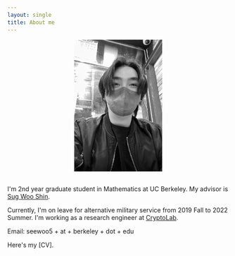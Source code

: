 ```yaml
---
layout: single
title: About me
---
```


<div style="text-align: center; margin-bottom: 2em"><img src="assets/profile.jpeg" width="200"/></div>


I'm 2nd year graduate student in Mathematics at UC Berkeley. My advisor is [Sug Woo Shin](https://math.berkeley.edu/~swshin/).

Currently, I'm on leave for alternative military service from 2019 Fall to 2022 Summer. I'm working as a research engineer at [CryptoLab](https://www.cryptolab.co.kr/).

Email: seewoo5 + at + berkeley + dot + edu

Here's my [CV].
